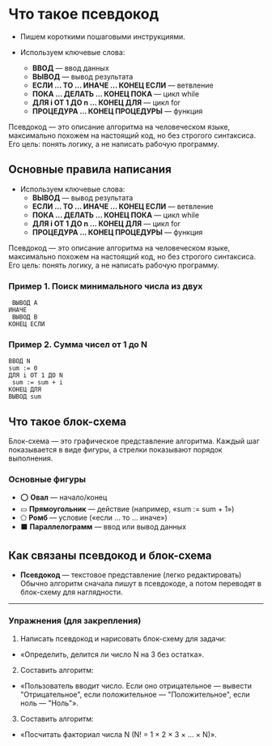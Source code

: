 # Что такое псевдокод

- Пишем короткими пошаговыми инструкциями.

- Используем ключевые слова:
  - **ВВОД** — ввод данных
  - **ВЫВОД** — вывод результата
  - **ЕСЛИ ... ТО ... ИНАЧЕ ... КОНЕЦ ЕСЛИ** — ветвление
  - **ПОКА ... ДЕЛАТЬ ... КОНЕЦ ПОКА** — цикл while
  - **ДЛЯ i ОТ 1 ДО n ... КОНЕЦ ДЛЯ** — цикл for
  - **ПРОЦЕДУРА ... КОНЕЦ ПРОЦЕДУРЫ** — функция

Псевдокод — это описание алгоритма на человеческом языке, максимально похожем на настоящий код, но без строгого синтаксиса. Его цель: понять логику, а не написать рабочую программу.

## Основные правила написания

- Используем ключевые слова:
  - **ВЫВОД** — вывод результата
  - **ЕСЛИ ... ТО ... ИНАЧЕ ... КОНЕЦ ЕСЛИ** — ветвление
  - **ПОКА ... ДЕЛАТЬ ... КОНЕЦ ПОКА** — цикл while
  - **ДЛЯ i ОТ 1 ДО n ... КОНЕЦ ДЛЯ** — цикл for
  - **ПРОЦЕДУРА ... КОНЕЦ ПРОЦЕДУРЫ** — функция

Псевдокод — это описание алгоритма на человеческом языке, максимально похожем на настоящий код, но без строгого синтаксиса. Его цель: понять логику, а не написать рабочую программу.

### Пример 1. Поиск минимального числа из двух

```text
 ВЫВОД A
ИНАЧЕ
 ВЫВОД B
КОНЕЦ ЕСЛИ
```

### Пример 2. Сумма чисел от 1 до N

```text
ВВОД N
sum := 0
ДЛЯ i ОТ 1 ДО N
 sum := sum + i
КОНЕЦ ДЛЯ
ВЫВОД sum
```

## Что такое блок-схема

Блок-схема — это графическое представление алгоритма. Каждый шаг показывается в виде фигуры, а стрелки показывают порядок выполнения.

### Основные фигуры

- ⭕ **Овал** — начало/конец
- ▭ **Прямоугольник** — действие (например, «sum := sum + 1»)
- ⬠ **Ромб** — условие («если … то … иначе»)
- ⬛ **Параллелограмм** — ввод или вывод данных

## Как связаны псевдокод и блок-схема

- **Псевдокод** — текстовое представление (легко редактировать)
  Обычно алгоритм сначала пишут в псевдокоде, а потом переводят в блок-схему для наглядности.

---

### Упражнения (для закрепления)

1. Написать псевдокод и нарисовать блок-схему для задачи:

- «Определить, делится ли число N на 3 без остатка».

2. Составить алгоритм:

- «Пользователь вводит число. Если оно отрицательное — вывести "Отрицательное", если положительное — "Положительное", если ноль — "Ноль"».

3. Составить алгоритм:

- «Посчитать факториал числа N (N! = 1 × 2 × 3 × … × N)».
